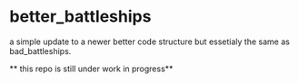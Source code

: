 # better_battleships
a simple update to a newer better code structure but essetialy the same as bad_battleships.

** this repo is still under work in progress**
